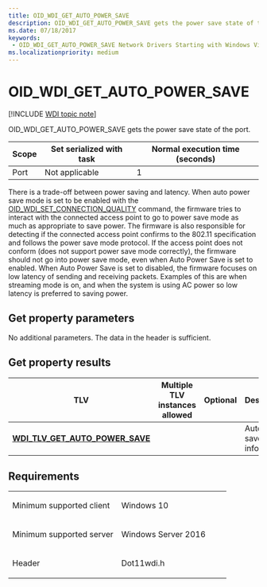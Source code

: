 ```yaml
---
title: OID_WDI_GET_AUTO_POWER_SAVE
description: OID_WDI_GET_AUTO_POWER_SAVE gets the power save state of the port.
ms.date: 07/18/2017
keywords:
 - OID_WDI_GET_AUTO_POWER_SAVE Network Drivers Starting with Windows Vista
ms.localizationpriority: medium
---
```


# OID\_WDI\_GET\_AUTO\_POWER\_SAVE

[!INCLUDE [WDI topic note](../includes/wdi-version-warning.md)]


OID\_WDI\_GET\_AUTO\_POWER\_SAVE gets the power save state of the port.

| Scope | Set serialized with task | Normal execution time (seconds) |
|-------|--------------------------|---------------------------------|
| Port  | Not applicable           | 1                               |

 

There is a trade-off between power saving and latency. When auto power save mode is set to be enabled with the [OID\_WDI\_SET\_CONNECTION\_QUALITY](oid-wdi-set-connection-quality.md) command, the firmware tries to interact with the connected access point to go to power save mode as much as appropriate to save power. The firmware is also responsible for detecting if the connected access point confirms to the 802.11 specification and follows the power save mode protocol. If the access point does not conform (does not support power save mode correctly), the firmware should not go into power save mode, even when Auto Power Save is set to enabled. When Auto Power Save is set to disabled, the firmware focuses on low latency of sending and receiving packets. Examples of this are when streaming mode is on, and when the system is using AC power so low latency is preferred to saving power.

## Get property parameters


No additional parameters. The data in the header is sufficient.
## Get property results


| TLV                                                                          | Multiple TLV instances allowed | Optional | Description                  |
|------------------------------------------------------------------------------|--------------------------------|----------|------------------------------|
| [**WDI\_TLV\_GET\_AUTO\_POWER\_SAVE**](./wdi-tlv-get-auto-power-save.md) |                                |          | Auto power save information. |

 

## Requirements

<table>
<colgroup>
<col width="50%" />
<col width="50%" />
</colgroup>
<tbody>
<tr class="odd">
<td><p>Minimum supported client</p></td>
<td><p>Windows 10</p></td>
</tr>
<tr class="even">
<td><p>Minimum supported server</p></td>
<td><p>Windows Server 2016</p></td>
</tr>
<tr class="odd">
<td><p>Header</p></td>
<td>Dot11wdi.h</td>
</tr>
</tbody>
</table>

 

